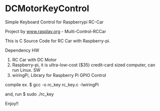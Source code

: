 DCMotorKeyControl
=========

Simple Keyboard Control for Raspberrypi RC-Car

Project by www.rasplay.org - Multi-Control-RCCar

This is C Source Code for RC Car with Raspberry-pi.

Dependency
HW 
 1. RC Car with DC Motor
 2. Raspberry-pi, it is ultra-low-cost ($35) credit-card sized computer, can run Linux.
SW
 1. wiringPi, Library for Raspberry Pi GPIO Control

compile ex.
$ gcc -o rc_key rc_key.c -lwiringPi

and, run
$ sudo ./rc_key

Enjoy!!  
